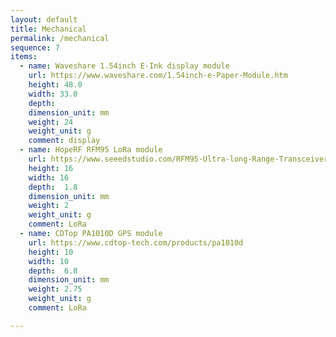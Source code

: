 ```yaml
---
layout: default
title: Mechanical
permalink: /mechanical
sequence: 7
items:
  - name: Waveshare 1.54inch E-Ink display module
    url: https://www.waveshare.com/1.54inch-e-Paper-Module.htm
    height: 48.0
    width: 33.0
    depth:
    dimension_unit: mm
    weight: 24
    weight_unit: g
    comment: display
  - name: HopeRF RFM95 LoRa module
    url: https://www.seeedstudio.com/RFM95-Ultra-long-Range-Transceiver-Module-LoRa-Module-support-868M-frequency-p-2807.html
    height: 16
    width: 16
    depth:  1.8
    dimension_unit: mm
    weight: 2
    weight_unit: g
    comment: LoRa
  - name: CDTop PA1010D GPS module
    url: https://www.cdtop-tech.com/products/pa1010d
    height: 10
    width: 10
    depth:  6.8
    dimension_unit: mm
    weight: 2.75
    weight_unit: g
    comment: LoRa

---
```

